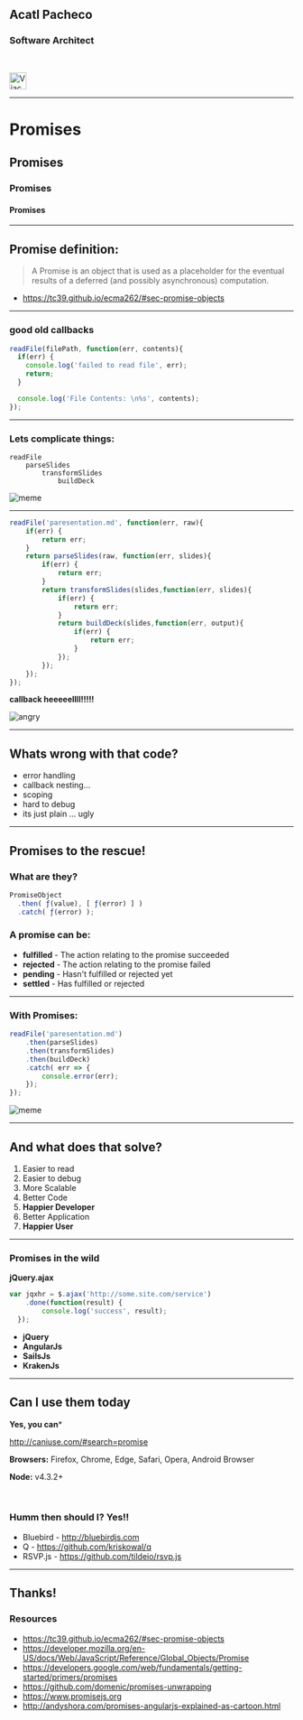 <!-- meta
url: index.html
-->

## Acatl Pacheco

### Software Architect

<img style="margin-top:30px;" src="https://upload.wikimedia.org/wikipedia/commons/3/37/Viacom_logo.svg" alt="Viacom Inc." height="30">

---
<!-- meta
url: promises.html

-->

# Promises
## Promises
### Promises
#### Promises


---
<!-- meta
url: definition.html
-->

## Promise definition:

> A Promise is an object that is used as a placeholder for the eventual results of a deferred (and possibly asynchronous) computation.

- https://tc39.github.io/ecma262/#sec-promise-objects

---
<!-- meta
url: callbacks.html
-->

### good old callbacks

```js
readFile(filePath, function(err, contents){
  if(err) {
    console.log('failed to read file', err);
    return;
  }

  console.log('File Contents: \n%s', contents);
});
```

---
<!-- meta
url: its-complicated.html
-->

### Lets complicate things:

```
readFile
	parseSlides
		transformSlides
			buildDeck
```

<img class="meme" src="http://www.pngall.com/wp-content/uploads/2016/03/Challenge-Accepted-Meme-PNG.png" alt="meme">


---
<!-- meta
url: callback-hell.html
-->

```js
readFile('paresentation.md', function(err, raw){
	if(err) {
		return err;
	}
	return parseSlides(raw, function(err, slides){
		if(err) {
			return err;
		}
		return transformSlides(slides,function(err, slides){
			if(err) {
				return err;
			}
			return buildDeck(slides,function(err, output){
				if(err) {
					return err;
				}
			});
		});
	});
});
```

**callback heeeeellll!!!!!**

<img class="meme" src="http://i.imgur.com/1GJ6O.png" alt="angry">

---
<!-- meta
url: whats-wrong-with-callbacks.html
-->

## Whats wrong with that code?

- error handling
- callback nesting...
- scoping
- hard to debug
- its just plain ... ugly

---
<!-- meta
url: promises-what-are-they.html
-->

## Promises to the rescue!

### What are they?

```js
PromiseObject
  .then( ƒ(value), [ ƒ(error) ] )
  .catch( ƒ(error) );
```

### A promise can be:

- **fulfilled** - The action relating to the promise succeeded
- **rejected** - The action relating to the promise failed
- **pending** - Hasn't fulfilled or rejected yet
- **settled** - Has fulfilled or rejected

---
<!-- meta
url: bettter-with-promises.html
-->

### With Promises:

```js
readFile('paresentation.md')
	.then(parseSlides)
	.then(transformSlides)
	.then(buildDeck)
	.catch( err => {
		console.error(err);
	});
});
```

<img class="meme" src="http://www.pngall.com/wp-content/uploads/2016/03/Mother-Of-God-Meme-PNG.png" alt="meme">


---
<!-- meta
url: what-do-they-solve.html
-->


## And what does that solve?

1. Easier to read
2. Easier to debug
3. More Scalable
4. Better Code
5. **Happier Developer**
6. Better Application
7. **Happier User**

---
<!-- meta
url: promises-in-the-wild.html
-->


### Promises in the wild

**jQuery.ajax**

```js
var jqxhr = $.ajax('http://some.site.com/service')
	.done(function(result) {
		console.log('success', result);
  });
```

- **jQuery**
- **AngularJs**
- **SailsJs**
- **KrakenJs**

---
<!-- meta
url: can-i-use-them-today.html
-->


## Can I use them today

**Yes, you can***

http://caniuse.com/#search=promise

**Browsers:**
Firefox, Chrome, Edge, Safari, Opera, Android Browser

**Node:**
v4.3.2+

<br>

### Humm then should I? Yes!!

- Bluebird - http://bluebirdjs.com
- Q - https://github.com/kriskowal/q
- RSVP.js - https://github.com/tildeio/rsvp.js

---
<!-- meta
url: resources.html
-->

## Thanks!

### Resources

- https://tc39.github.io/ecma262/#sec-promise-objects
- https://developer.mozilla.org/en-US/docs/Web/JavaScript/Reference/Global_Objects/Promise
- https://developers.google.com/web/fundamentals/getting-started/primers/promises
- https://github.com/domenic/promises-unwrapping
- https://www.promisejs.org
- http://andyshora.com/promises-angularjs-explained-as-cartoon.html
